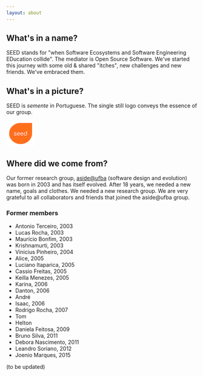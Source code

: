 ```yaml
---
layout: about
---
```


## What's in a name?
 
SEED stands for "when Software Ecosystems and Software Engineering EDucation collide". 
The mediator is Open Source Software. 
We've started this journey with some old & shared "itches", 
new challenges and new friends. We've embraced them.

## What's in a picture?

SEED is _semente_ in Portuguese.
The single still logo conveys the essence of our group.

![SEED](./images/logo.png)

## Where did we come from?

Our former research group, [aside@ufba](http://aside.dcc.ufba.br/) (software design and evolution) 
was born in 2003 and has itself evolved.
After 18 years, we needed a new name, goals and clothes. 
We needed a new research group.
We are very grateful to all collaborators and friends that joined the aside@ufba group.

### Former members

+ Antonio Terceiro, 2003
+ Lucas Rocha, 2003
+ Maurício Bonfim, 2003
+ Krishnamurti, 2003
+ Vinicius Pinheiro, 2004
+ Alice, 2005
+ Luciano Itaparica, 2005
+ Cassio Freitas, 2005
+ Keilla Menezes, 2005
+ Karina, 2006
+ Danton, 2006
+ André 
+ Isaac, 2006
+ Rodrigo Rocha, 2007
+ Tom
+ Helton
+ Daniela Feitosa, 2009
+ Bruno Silva, 2011
+ Debora Nascimento, 2011
+ Leandro Soriano, 2012
+ Joenio Marques, 2015

(to be updated)


